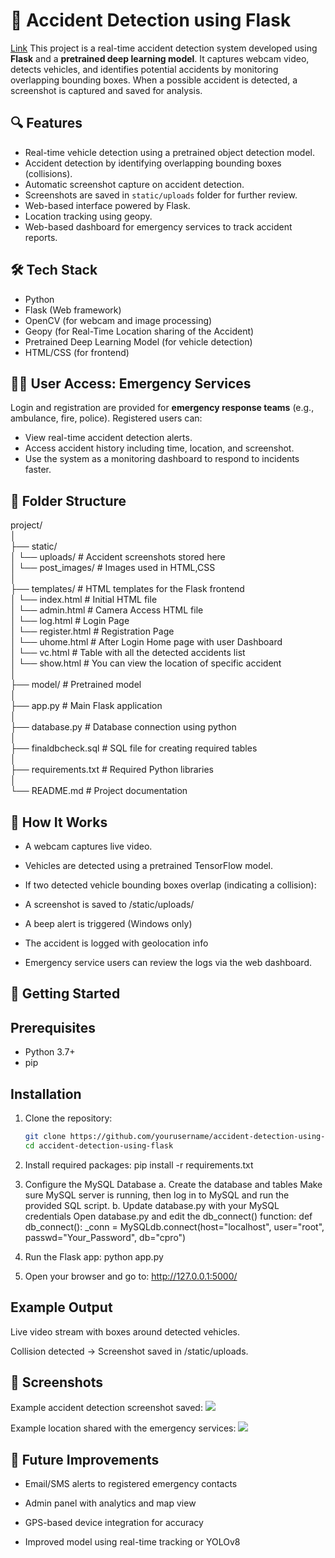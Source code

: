 # 🚗 Accident Detection using Flask
<a href="https://real-time-accident-detection-using-deep-learning.streamlit.app/">Link</a>
This project is a real-time accident detection system developed using **Flask** and a **pretrained deep learning model**. It captures webcam video, detects vehicles, and identifies potential accidents by monitoring overlapping bounding boxes. When a possible accident is detected, a screenshot is captured and saved for analysis.

## 🔍 Features

- Real-time vehicle detection using a pretrained object detection model.
- Accident detection by identifying overlapping bounding boxes (collisions).
- Automatic screenshot capture on accident detection.
- Screenshots are saved in `static/uploads` folder for further review.
- Web-based interface powered by Flask.
- Location tracking using geopy.
- Web-based dashboard for emergency services to track accident reports.

## 🛠️ Tech Stack

- Python
- Flask (Web framework)
- OpenCV (for webcam and image processing)
- Geopy (for Real-Time Location sharing of the Accident)
- Pretrained Deep Learning Model (for vehicle detection)
- HTML/CSS (for frontend)

## 👮‍♂️ User Access: Emergency Services

Login and registration are provided for **emergency response teams** (e.g., ambulance, fire, police). Registered users can:

- View real-time accident detection alerts.
- Access accident history including time, location, and screenshot.
- Use the system as a monitoring dashboard to respond to incidents faster.

## 📁 Folder Structure

project/<br>
│<br>
├── static/<br>
│ └── uploads/ # Accident screenshots stored here<br>
│ └── post_images/ # Images used in HTML,CSS<br>
│<br>
├── templates/ # HTML templates for the Flask frontend<br>
│ └── index.html # Initial HTML file<br>
│ └── admin.html # Camera Access HTML file<br>
│ └── log.html # Login Page<br>
│ └── register.html # Registration Page<br>
│ └── uhome.html # After Login Home page with user Dashboard<br>
│ └── vc.html # Table with all the detected accidents list<br>
│ └── show.html # You can view the location of specific accident<br>
│<br>
├── model/ # Pretrained model<br>
│<br>
├── app.py # Main Flask application<br>
│<br>
├── database.py # Database connection using python<br>
│<br>
├── finaldbcheck.sql # SQL file for creating required tables<br>
│<br>
├── requirements.txt # Required Python libraries<br>
│<br>
└── README.md # Project documentation<br>

## 📸 How It Works
- A webcam captures live video.

- Vehicles are detected using a pretrained TensorFlow model.

- If two detected vehicle bounding boxes overlap (indicating a collision):

- A screenshot is saved to /static/uploads/

- A beep alert is triggered (Windows only)

- The accident is logged with geolocation info

- Emergency service users can review the logs via the web dashboard.


## 🚀 Getting Started

## Prerequisites
- Python 3.7+
- pip

## Installation

1. Clone the repository:
   ```bash
   git clone https://github.com/yourusername/accident-detection-using-flask.git
   cd accident-detection-using-flask

2. Install required packages:
   pip install -r requirements.txt

3. Configure the MySQL Database
    a. Create the database and tables
       Make sure MySQL server is running, then log in to MySQL and run the provided SQL script.
    b. Update database.py with your MySQL credentials
        Open database.py and edit the db_connect() function:
        def db_connect():
        _conn = MySQLdb.connect(host="localhost", user="root",
                        passwd="Your_Password", db="cpro")

4. Run the Flask app:
   python app.py

5. Open your browser and go to:
   http://127.0.0.1:5000/

## Example Output

Live video stream with boxes around detected vehicles.

Collision detected → Screenshot saved in /static/uploads.

## 📸 Screenshots

Example accident detection screenshot saved:
<img src="static/uploads/WwSM.jpg">

Example location shared with the emergency services:
<img src="static/post_images/Location.png">


## 🧠 Future Improvements

- Email/SMS alerts to registered emergency contacts

- Admin panel with analytics and map view

- GPS-based device integration for accuracy

- Improved model using real-time tracking or YOLOv8